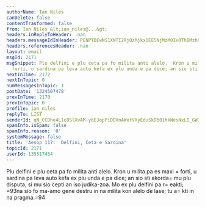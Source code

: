 ```yaml
---
authorName: Ian Niles
canDelete: false
contentTrasformed: false
from: Ian Niles &lt;ian_niles@...&gt;
headers.inReplyToHeader: .nan
headers.messageIdInHeader: PENPTDEwNS1XNTI2RjQzMjkxOEE5NjMzM0IxOThBMzhCQTUwQHBoeC5nYmw+
headers.referencesHeader: .nan
layout: email
msgId: 2171
msgSnippet: Plu delfini e plu ceta pa fo milita anti alelo.  Kron u milita pa es maxi
  forti, u sardina pa leva auto kefa ex plu unda e pa dice; an sio sti akorda mu plu
nextInTime: 2172
nextInTopic: 0
numMessagesInTopic: 1
postDate: '1324507478'
prevInTime: 2170
prevInTopic: 0
profile: ian_niles
replyTo: LIST
senderId: qN_CCDhe4L1c8SlXvAM-ybEJopPiDDVnAWxtVXyEduSkD601hkNesNxLI_GW1JOnb4Ray2KtUiLDPsqP9ADKPCZIY8j3wXiL
spamInfo.isSpam: false
spamInfo.reason: '0'
systemMessage: false
title: 'Aesop 117:  Delfini, Ceta e Sardina'
topicId: 2171
userId: 135517454
---
```



Plu delfini e plu ceta pa fo milita anti alelo.  Kron u milita pa es maxi =
forti, u sardina pa leva auto kefa ex plu unda e pa dice; an sio sti akorda=
 mu plu disputa, si mu sio cepti an iso judika-zoa.  Mo ex plu delfini pa r=
eakti; =93na sio fo ma-amo gene destru in na milita kon alelo de lase; tu a=
kti in na pragma.=94  		 	   		  
